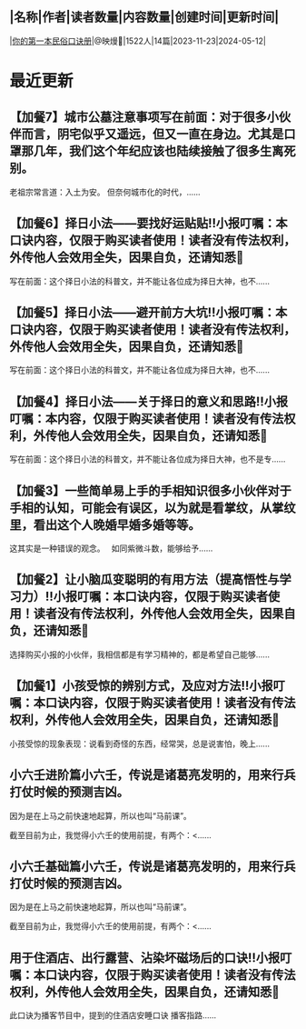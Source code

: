 |名称|作者|读者数量|内容数量|创建时间|更新时间|
---
|[你的第一本民俗口诀册](https://xiaobot.net/p/xuanmenyouli?refer=0b133df9-27dc-423b-8101-639049001c13)|@映熳💓|1522人|14篇|2023-11-23|2024-05-12|

# 最近更新
## 【加餐7】城市公墓注意事项写在前面：对于很多小伙伴而言，阴宅似乎又遥远，但又一直在身边。尤其是口罩那几年，我们这个年纪应该也陆续接触了很多生离死别。
老祖宗常言道：入土为安。
但奈何城市化的时代，......
## 【加餐6】择日小法——要找好运贴贴‼️小报叮嘱：本口诀内容，仅限于购买读者使用！读者没有传法权利，外传他人会效用全失，因果自负，还请知悉🙏

写在前面：这个择日小法的科普文，并不能让各位成为择日大神，也不......
## 【加餐5】择日小法——避开前方大坑‼️小报叮嘱：本口诀内容，仅限于购买读者使用！读者没有传法权利，外传他人会效用全失，因果自负，还请知悉🙏

写在前面：这个择日小法的科普文，并不能让各位成为择日大神，也不......
## 【加餐4】择日小法——关于择日的意义和思路‼️小报叮嘱：本内容，仅限于购买读者使用！读者没有传法权利，外传他人会效用全失，因果自负，还请知悉🙏

写在前面：这个择日小法的科普文，并不能让各位成为择日大神，也不是专......
## 【加餐3】一些简单易上手的手相知识很多小伙伴对于手相的认知，可能会有误区，以为就是看掌纹，从掌纹里，看出这个人晚婚早婚多婚等等。
这其实是一种错误的观念。
&nbsp;
如同紫微斗数，能够给予......
## 【加餐2】让小脑瓜变聪明的有用方法（提高悟性与学习力）‼️小报叮嘱：本口诀内容，仅限于购买读者使用！读者没有传法权利，外传他人会效用全失，因果自负，还请知悉🙏

选择购买小报的小伙伴，我相信都是有学习精神的，都是希望自己能够......
## 【加餐1】小孩受惊的辨别方式，及应对方法‼️小报叮嘱：本口诀内容，仅限于购买读者使用！读者没有传法权利，外传他人会效用全失，因果自负，还请知悉🙏

小孩受惊的现象表现：说看到奇怪的东西，经常哭，总是说害怕，晚上......
## 小六壬进阶篇小六壬，传说是诸葛亮发明的，用来行兵打仗时候的预测吉凶。
因为是在上马之前快速地起算，所以也叫“马前课”。

截至目前为止，我觉得小六壬的使用前提，有两个：<......
## 小六壬基础篇小六壬，传说是诸葛亮发明的，用来行兵打仗时候的预测吉凶。
因为是在上马之前快速地起算，所以也叫“马前课”。

截至目前为止，我觉得小六壬的使用前提，有两个：<......
## 用于住酒店、出行露营、沾染坏磁场后的口诀‼️小报叮嘱：本口诀内容，仅限于购买读者使用！读者没有传法权利，外传他人会效用全失，因果自负，还请知悉🙏

此口诀为播客节目中，提到的住酒店安睡口诀
播客指路......

